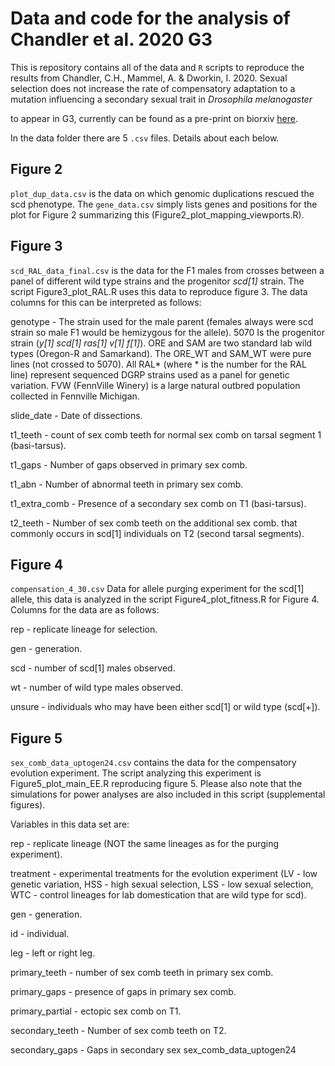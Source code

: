 # Data and code for the analysis of Chandler et al. 2020 G3

This is repository contains all of the data and `R` scripts to reproduce the results from
Chandler, C.H., Mammel, A. & Dworkin, I. 2020. Sexual selection does not increase the rate of compensatory adaptation to a mutation influencing a secondary sexual trait in *Drosophila melanogaster*

to appear in G3, currently can be found as a pre-print on biorxiv [here](https://www.biorxiv.org/content/10.1101/686741v2).

In the data folder there are 5 `.csv` files. Details about each below.

## Figure 2

`plot_dup_data.csv` is the data on which genomic duplications rescued the scd phenotype. The `gene_data.csv` simply lists genes and positions for the plot for Figure 2 summarizing this (Figure2_plot_mapping_viewports.R).


## Figure 3

`scd_RAL_data_final.csv` is the data for the F1 males from crosses between a panel of different wild type strains and the progenitor *scd[1]* strain. The script Figure3_plot_RAL.R uses this data to reproduce figure 3. The data columns for this can be interpreted as follows:

genotype - The strain used for the male parent (females always were scd strain so male F1 would be hemizygous for the allele).
5070 Is the progenitor strain (*y[1] scd[1] ras[1] v[1] f[1]*).
ORE and SAM are two standard lab wild types (Oregon-R and Samarkand). The ORE_WT and SAM_WT were pure lines (not crossed to 5070). All RAL* (where * is the number for the RAL line) represent sequenced DGRP strains used as a panel for genetic variation. FVW (FennVille Winery) is a large natural outbred population collected in Fennville Michigan.

slide_date - Date of dissections.

t1_teeth - count of sex comb teeth for normal sex comb on tarsal segment 1 (basi-tarsus).

t1_gaps - Number of gaps observed in primary sex comb.

t1_abn - Number of abnormal teeth in primary sex comb.

t1_extra_comb - Presence of a secondary sex comb on T1 (basi-tarsus).

t2_teeth - Number of sex comb teeth on the additional sex comb.
 that commonly occurs in scd[1] individuals on T2 (second tarsal segments).

## Figure 4

`compensation_4_30.csv` Data for allele purging experiment for the scd[1] allele, this data is analyzed in the script Figure4_plot_fitness.R for Figure 4. Columns for the data are as follows:

rep - replicate lineage for selection.

gen - generation.

scd - number of scd[1] males observed.

wt - number of wild type males observed.

unsure - individuals who may have been either scd[1] or wild type (scd[+]).

## Figure 5

`sex_comb_data_uptogen24.csv` contains the data for the compensatory evolution experiment. The script analyzing this experiment is Figure5_plot_main_EE.R reproducing figure 5. Please also note that the simulations for power analyses are also included in this script (supplemental figures).

Variables in this data set are:

rep - replicate lineage (NOT the same lineages as for the purging experiment).

treatment - experimental treatments for the evolution experiment (LV - low genetic variation, HSS - high sexual selection, LSS - low sexual selection, WTC - control lineages for lab domestication that are wild type for scd).

gen - generation.

id - individual.

leg - left or right leg.

primary_teeth - number of sex comb teeth in primary sex comb.

primary_gaps - presence of gaps in primary sex comb.

primary_partial	- ectopic sex comb on T1.

secondary_teeth	- Number of sex comb teeth on T2.

secondary_gaps - Gaps in secondary sex sex_comb_data_uptogen24	 
